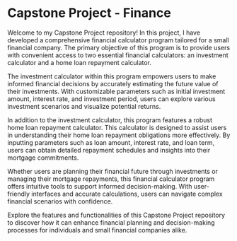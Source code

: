 # Capstone Project - Finance 
Welcome to my Capstone Project repository! In this project, I have developed a comprehensive financial calculator program tailored for a small financial company. The primary objective of this program is to provide users with convenient access to two essential financial calculators: an investment calculator and a home loan repayment calculator.

The investment calculator within this program empowers users to make informed financial decisions by accurately estimating the future value of their investments. With customizable parameters such as initial investment amount, interest rate, and investment period, users can explore various investment scenarios and visualize potential returns.

In addition to the investment calculator, this program features a robust home loan repayment calculator. This calculator is designed to assist users in understanding their home loan repayment obligations more effectively. By inputting parameters such as loan amount, interest rate, and loan term, users can obtain detailed repayment schedules and insights into their mortgage commitments.

Whether users are planning their financial future through investments or managing their mortgage repayments, this financial calculator program offers intuitive tools to support informed decision-making. With user-friendly interfaces and accurate calculations, users can navigate complex financial scenarios with confidence.

Explore the features and functionalities of this Capstone Project repository to discover how it can enhance financial planning and decision-making processes for individuals and small financial companies alike. 
